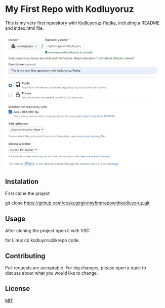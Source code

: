 # My First Repo with Kodluyoruz
This is my very first repository with [Kodluyoruz](https://kodluyoruz.org/)-[Patika](https://academy.patika.dev/tr), including a README and index.html file.

![img][firstrepoimg]

[firstrepoimg]: img/firstrepo.jpg


## Instalation

First clone the project

git clone https://github.com/coskugirgin/myfirstrepowithkodluyoruz.git


## Usage


After cloning the project open it with VSC

for Linux cd kodluyoruzilkrepo code.


## Contributing


Pull requests are acceptable. For big changes, please open a topic to discuss about what you would like to change.


## License


[MIT](https://choosealicense.com/licenses/mit/)